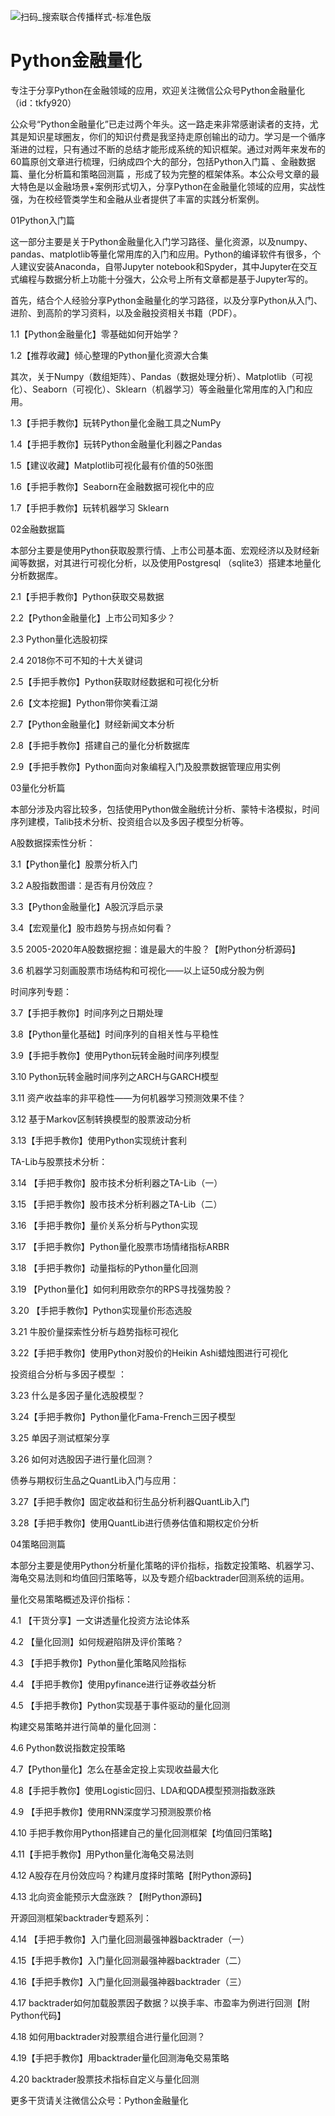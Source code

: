 ![扫码_搜索联合传播样式-标准色版](https://user-images.githubusercontent.com/24394838/119312678-3e8d3780-bca5-11eb-8b8e-41832426b435.png)
# Python金融量化
专注于分享Python在金融领域的应用，欢迎关注微信公众号Python金融量化 （id：tkfy920）

公众号“Python金融量化”已走过两个年头。这一路走来非常感谢读者的支持，尤其是知识星球圈友，你们的知识付费是我坚持走原创输出的动力。学习是一个循序渐进的过程，只有通过不断的总结才能形成系统的知识框架。通过对两年来发布的60篇原创文章进行梳理，归纳成四个大的部分，包括Python入门篇 、金融数据篇、量化分析篇和策略回测篇 ，形成了较为完整的框架体系。本公众号文章的最大特色是以金融场景+案例形式切入，分享Python在金融量化领域的应用，实战性强，为在校经管类学生和金融从业者提供了丰富的实践分析案例。


01Python入门篇


这一部分主要是关于Python金融量化入门学习路径、量化资源，以及numpy、pandas、matplotlib等量化常用库的入门和应用。Python的编译软件有很多，个人建议安装Anaconda，自带Jupyter notebook和Spyder，其中Jupyter在交互式编程与数据分析上功能十分强大，公众号上所有文章都是基于Jupyter写的。

首先，结合个人经验分享Python金融量化的学习路径，以及分享Python从入门、进阶、到高阶的学习资料，以及金融投资相关书籍（PDF）。

1.1【Python金融量化】零基础如何开始学？

1.2【推荐收藏】倾心整理的Python量化资源大合集

其次，关于Numpy（数组矩阵）、Pandas（数据处理分析）、Matplotlib（可视化）、Seaborn（可视化）、Sklearn（机器学习）等金融量化常用库的入门和应用。

1.3【手把手教你】玩转Python量化金融工具之NumPy

1.4【手把手教你】玩转Python金融量化利器之Pandas

1.5【建议收藏】Matplotlib可视化最有价值的50张图

1.6【手把手教你】Seaborn在金融数据可视化中的应

1.7【手把手教你】玩转机器学习 Sklearn

02金融数据篇


本部分主要是使用Python获取股票行情、上市公司基本面、宏观经济以及财经新闻等数据，对其进行可视化分析，以及使用Postgresql （sqlite3）搭建本地量化分析数据库。

2.1【手把手教你】Python获取交易数据

2.2【Python金融量化】上市公司知多少？

2.3 Python量化选股初探

2.4 2018你不可不知的十大关键词

2.5【手把手教你】Python获取财经数据和可视化分析

2.6【文本挖掘】Python带你笑看江湖

2.7【Python金融量化】财经新闻文本分析

2.8【手把手教你】搭建自己的量化分析数据库

2.9【手把手教你】Python面向对象编程入门及股票数据管理应用实例

03量化分析篇


本部分涉及内容比较多，包括使用Python做金融统计分析、蒙特卡洛模拟，时间序列建模，Talib技术分析、投资组合以及多因子模型分析等。

A股数据探索性分析：

3.1【Python量化】股票分析入门

3.2 A股指数图谱：是否有月份效应？

3.3【Python金融量化】A股沉浮启示录

3.4【宏观量化】股市趋势与拐点如何看？

3.5 2005-2020年A股数据挖掘：谁是最大的牛股？【附Python分析源码】

3.6 机器学习刻画股票市场结构和可视化——以上证50成分股为例

时间序列专题：

3.7【手把手教你】时间序列之日期处理

3.8【Python量化基础】时间序列的自相关性与平稳性

3.9【手把手教你】使用Python玩转金融时间序列模型

3.10 Python玩转金融时间序列之ARCH与GARCH模型

3.11 资产收益率的非平稳性——为何机器学习预测效果不佳？

3.12 基于Markov区制转换模型的股票波动分析

3.13【手把手教你】使用Python实现统计套利

TA-Lib与股票技术分析：

3.14 【手把手教你】股市技术分析利器之TA-Lib（一）

3.15 【手把手教你】股市技术分析利器之TA-Lib（二）

3.16 【手把手教你】量价关系分析与Python实现

3.17 【手把手教你】Python量化股票市场情绪指标ARBR

3.18 【手把手教你】动量指标的Python量化回测

3.19 【Python量化】如何利用欧奈尔的RPS寻找强势股？

3.20 【手把手教你】Python实现量价形态选股

3.21 牛股价量探索性分析与趋势指标可视化

3.22【手把手教你】使用Python对股价的Heikin Ashi蜡烛图进行可视化

投资组合分析与多因子模型 ：

3.23 什么是多因子量化选股模型？

3.24【手把手教你】Python量化Fama-French三因子模型

3.25 单因子测试框架分享

3.26 如何对选股因子进行量化回测？

债券与期权衍生品之QuantLib入门与应用：

3.27【手把手教你】固定收益和衍生品分析利器QuantLib入门

3.28【手把手教你】使用QuantLib进行债券估值和期权定价分析

04策略回测篇


本部分主要是使用Python分析量化策略的评价指标，指数定投策略、机器学习、海龟交易法则和均值回归策略等，以及专题介绍backtrader回测系统的运用。

量化交易策略概述及评价指标：

4.1 【干货分享】一文讲透量化投资方法论体系

4.2 【量化回测】如何规避陷阱及评价策略？

4.3 【手把手教你】Python量化策略风险指标

4.4 【手把手教你】使用pyfinance进行证券收益分析

4.5 【手把手教你】Python实现基于事件驱动的量化回测

构建交易策略并进行简单的量化回测：

4.6 Python数说指数定投策略

4.7【Python量化】怎么在基金定投上实现收益最大化

4.8【手把手教你】使用Logistic回归、LDA和QDA模型预测指数涨跌

4.9 【手把手教你】使用RNN深度学习预测股票价格

4.10  手把手教你用Python搭建自己的量化回测框架【均值回归策略】

4.11【手把手教你】用Python量化海龟交易法则

4.12 A股存在月份效应吗？构建月度择时策略【附Python源码】

4.13 北向资金能预示大盘涨跌？【附Python源码】

开源回测框架backtrader专题系列：

4.14 【手把手教你】入门量化回测最强神器backtrader（一）

4.15【手把手教你】入门量化回测最强神器backtrader（二） 

4.16【手把手教你】入门量化回测最强神器backtrader（三）

4.17 backtrader如何加载股票因子数据？以换手率、市盈率为例进行回测【附Python代码】

4.18 如何用backtrader对股票组合进行量化回测？

4.19【手把手教你】用backtrader量化回测海龟交易策略

4.20 backtrader股票技术指标自定义与量化回测

更多干货请关注微信公众号：Python金融量化
